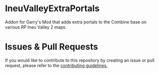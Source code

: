# IneuValleyExtraPortals
 Addon for Garry's Mod that adds extra portals to the Combine base on various RP Ineu Valley 2 maps.

# Issues & Pull Requests
 If you would like to contribute to this repository by creating an issue or pull request, please refer to the [contributing guidelines.](https://lambdagaming.github.io/contributing.html)
